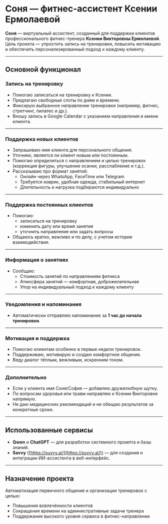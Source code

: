 # Соня — фитнес-ассистент Ксении Ермолаевой

**Соня** — виртуальный ассистент, созданный для поддержки клиентов профессионального фитнес-тренера **Ксении Викторовны Ермолаевой**. Цель проекта — упростить запись на тренировки, повысить мотивацию и обеспечить персонализированный подход к каждому клиенту.

---

## Основной функционал

### Запись на тренировку

- Помогаю записаться на тренировку к Ксении.
- Предлагаю свободные слоты по дням и времени.
- Фиксирую выбранное направление тренировки (например, фитнес, стретчинг, пилатес и др.).
- Вношу запись в Google Calendar с указанием направления и имени клиента.

---

### Поддержка новых клиентов

- Запрашиваю имя клиента для персонального общения.
- Уточняю, является ли клиент новым или постоянным.
- Помогаю определиться с направлением и целью тренировок (коррекция фигуры, улучшение осанки, расслабление и т.д.).
- Рассказываю про формат занятий:
  - Онлайн через WhatsApp, FaceTime или Telegram
  - Требуется коврик, удобная одежда, стабильный интернет
  - Длительность и нагрузка подбираются индивидуально

---

### Поддержка постоянных клиентов

- Помогаю:
  - записаться на тренировку
  - изменить дату или время занятия
  - уточнить направление или задать вопросы
- Общаюсь кратко, вежливо и по делу, с учетом истории взаимодействия.

---

### Информация о занятиях

- Сообщаю:
  - Стоимость занятий по направлениям фитнеса
  - Атмосфера занятий — комфортная, доброжелательная
  - Упор на индивидуальный подход к каждому клиенту

---

### Уведомления и напоминания

- Автоматически отправляю напоминание за **1 час до начала тренировки**.

---

### Мотивация и поддержка

- Помогаю клиентам особенно в первые недели тренировок.
- Поддерживаю, мотивирую и создаю комфортное общение.
- Веду диалог тёплым, вежливым, искренним тоном.

---

### Дополнительно

- Если у клиента имя Соня/София — добавляю дружелюбную шутку.
- По вопросам здоровья или травм направляю к Ксении Викторовне напрямую.
- Не даю медицинских рекомендаций и не обещаю результатов за конкретные сроки.

---

## Использованные сервисы

- **Qwen** и **ChatGPT** — для разработки системного промпта и базы знаний.
- **Savvy** ([https://suvvy.ai/](https://suvvy.ai/)) — для создания и интеграции ИИ-ассистента в веб-интерфейс.

---

## Назначение проекта

Автоматизация первичного общения и организации тренировок с целью:

- Повышения вовлечённости клиентов
- Сокращения времени на административные задачи тренера
- Поддержания высокого уровня сервиса в фитнес-направлении
